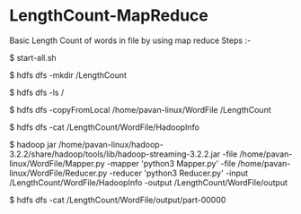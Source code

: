 # LengthCount-MapReduce
Basic Length Count of words in file by using map reduce
Steps :-

$ start-all.sh

$ hdfs dfs -mkdir /LengthCount

$ hdfs dfs -ls /

$ hdfs dfs -copyFromLocal /home/pavan-linux/WordFile /LengthCount

$ hdfs dfs -cat /LengthCount/WordFile/HadoopInfo

$ hadoop jar 
/home/pavan-linux/hadoop-3.2.2/share/hadoop/tools/lib/hadoop-streaming-3.2.2.jar 
-file /home/pavan-linux/WordFile/Mapper.py -mapper 'python3 Mapper.py' -file 
/home/pavan-linux/WordFile/Reducer.py -reducer 'python3 Reducer.py' -input 
/LengthCount/WordFile/HadoopInfo -output /LengthCount/WordFile/output

$ hdfs dfs -cat /LengthCount/WordFile/output/part-00000
